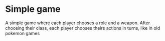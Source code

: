 # Simple game
A simple game where each player chooses a role and a weapon.
After choosing their class, each player chooses theirs actions in turns, like in old pokemon games
